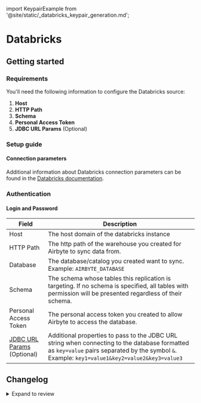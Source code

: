import KeypairExample from '@site/static/_databricks_keypair_generation.md';

# Databricks

## Getting started

### Requirements

You'll need the following information to configure the Databricks source:

1. **Host**
3. **HTTP Path**
5. **Schema**
6. **Personal Access Token**
8. **JDBC URL Params** (Optional)

### Setup guide

#### Connection parameters

Additional information about Databricks connection parameters can be found in the [Databricks documentation](https://docs.databricks.com/aws/en/integrations/jdbc/).

### Authentication

#### Login and Password

| Field                                                                                                 | Description                                                                                                                                                                                       |
| ----------------------------------------------------------------------------------------------------- | ------------------------------------------------------------------------------------------------------------------------------------------------------------------------------------------------- |
| Host                       | The host domain of the databricks instance  |                                                                                                         |
| HTTP Path | The http path of the warehouse you created for Airbyte to sync data from.                                                                               |
| Database  | The database/catalog you created want to sync. Example: `AIRBYTE_DATABASE`                                                                                                     |
| Schema     | The schema whose tables this replication is targeting. If no schema is specified, all tables with permission will be presented regardless of their schema.                                        |
| Personal Access Token                         | The personal access token you created to allow Airbyte to access the database.                                                                                             |                                                                                                                                                    |
| [JDBC URL Params](https://docs.databricks.com/en/user-guide/jdbc-parameters.html) (Optional)           | Additional properties to pass to the JDBC URL string when connecting to the database formatted as `key=value` pairs separated by the symbol `&`. Example: `key1=value1&key2=value2&key3=value3`   |

## Changelog

<details>
  <summary>Expand to review</summary>

| Version | Date       | Pull Request                                             | Subject                                                                                                                                   |
|:--------|:-----------|:---------------------------------------------------------|:------------------------------------------------------------------------------------------------------------------------------------------|                                                                       |
| 0.0.1   | 2025-09-30 | [4699](https://github.com/airbytehq/airbyte/pull/4699)   | Initial commit                                                                                                               |

</details>
